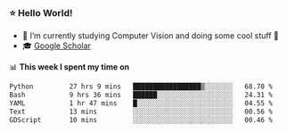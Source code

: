 ### ⭐️ Hello World!

<!--
**hologerry/hologerry** is a ✨ _special_ ✨ repository because its `README.md` (this file) appears on your GitHub profile.

Here are some ideas to get you started:

- 🔭 I’m currently working and studying on Computer Vision
- 🌱 I’m currently learning at Peking University
- 💬 Ask me about 
- 📫 How to reach me: E-mail
- 😄 Pronouns: he/his
- ⚡ Fun fact: Music is the Power
-->


- 🔭 I’m currently studying Computer Vision and doing some cool stuff 🤖
- 🎓 [Google Scholar](https://scholar.google.com/citations?user=3ykqW9wAAAAJ&hl=en)


📊 **This week I spent my time on**

<!--START_SECTION:waka-->

```txt
Python         27 hrs 9 mins   █████████████████▒░░░░░░░   68.70 %
Bash           9 hrs 36 mins   ██████░░░░░░░░░░░░░░░░░░░   24.31 %
YAML           1 hr 47 mins    █░░░░░░░░░░░░░░░░░░░░░░░░   04.55 %
Text           13 mins         ░░░░░░░░░░░░░░░░░░░░░░░░░   00.56 %
GDScript       10 mins         ░░░░░░░░░░░░░░░░░░░░░░░░░   00.46 %
```

<!--END_SECTION:waka-->
